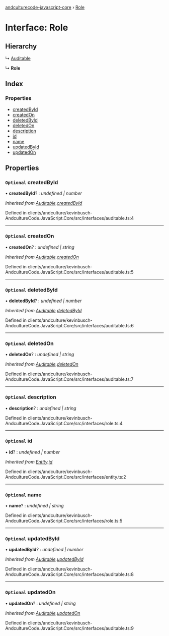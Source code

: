 [andculturecode-javascript-core](../README.md) › [Role](role.md)

# Interface: Role

## Hierarchy

  ↳ [Auditable](auditable.md)

  ↳ **Role**

## Index

### Properties

* [createdById](role.md#optional-createdbyid)
* [createdOn](role.md#optional-createdon)
* [deletedById](role.md#optional-deletedbyid)
* [deletedOn](role.md#optional-deletedon)
* [description](role.md#optional-description)
* [id](role.md#optional-id)
* [name](role.md#optional-name)
* [updatedById](role.md#optional-updatedbyid)
* [updatedOn](role.md#optional-updatedon)

## Properties

### `Optional` createdById

• **createdById**? : *undefined | number*

*Inherited from [Auditable](auditable.md).[createdById](auditable.md#optional-createdbyid)*

Defined in clients/andculture/kevinbusch-AndcultureCode.JavaScript.Core/src/interfaces/auditable.ts:4

___

### `Optional` createdOn

• **createdOn**? : *undefined | string*

*Inherited from [Auditable](auditable.md).[createdOn](auditable.md#optional-createdon)*

Defined in clients/andculture/kevinbusch-AndcultureCode.JavaScript.Core/src/interfaces/auditable.ts:5

___

### `Optional` deletedById

• **deletedById**? : *undefined | number*

*Inherited from [Auditable](auditable.md).[deletedById](auditable.md#optional-deletedbyid)*

Defined in clients/andculture/kevinbusch-AndcultureCode.JavaScript.Core/src/interfaces/auditable.ts:6

___

### `Optional` deletedOn

• **deletedOn**? : *undefined | string*

*Inherited from [Auditable](auditable.md).[deletedOn](auditable.md#optional-deletedon)*

Defined in clients/andculture/kevinbusch-AndcultureCode.JavaScript.Core/src/interfaces/auditable.ts:7

___

### `Optional` description

• **description**? : *undefined | string*

Defined in clients/andculture/kevinbusch-AndcultureCode.JavaScript.Core/src/interfaces/role.ts:4

___

### `Optional` id

• **id**? : *undefined | number*

*Inherited from [Entity](entity.md).[id](entity.md#optional-id)*

Defined in clients/andculture/kevinbusch-AndcultureCode.JavaScript.Core/src/interfaces/entity.ts:2

___

### `Optional` name

• **name**? : *undefined | string*

Defined in clients/andculture/kevinbusch-AndcultureCode.JavaScript.Core/src/interfaces/role.ts:5

___

### `Optional` updatedById

• **updatedById**? : *undefined | number*

*Inherited from [Auditable](auditable.md).[updatedById](auditable.md#optional-updatedbyid)*

Defined in clients/andculture/kevinbusch-AndcultureCode.JavaScript.Core/src/interfaces/auditable.ts:8

___

### `Optional` updatedOn

• **updatedOn**? : *undefined | string*

*Inherited from [Auditable](auditable.md).[updatedOn](auditable.md#optional-updatedon)*

Defined in clients/andculture/kevinbusch-AndcultureCode.JavaScript.Core/src/interfaces/auditable.ts:9
